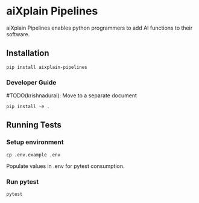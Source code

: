 # aiXplain Pipelines 

aiXplain Pipelines enables python programmers to add AI functions
to their software.

## Installation

```
pip install aixplain-pipelines
```
### Developer Guide

#TODO(krishnadurai): Move to a separate document
```
pip install -e .
```

## Running Tests
### Setup environment

```
cp .env.example .env
```

Populate values in .env for pytest consumption.

### Run pytest

```
pytest
```